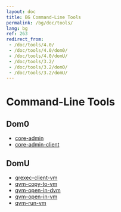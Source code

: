 ```yaml
---
layout: doc
title: BG Command-Line Tools
permalink: /bg/doc/tools/
lang: bg
ref: 263
redirect_from:
 - /doc/tools/4.0/
 - /doc/tools/4.0/dom0/
 - /doc/tools/4.0/domU/
 - /doc/tools/3.2/
 - /doc/tools/3.2/dom0/
 - /doc/tools/3.2/domU/
---
```


Command-Line Tools
==================

Dom0
----

 * [core-admin](https://dev.qubes-os.org/projects/core-admin/en/latest/manpages/)
 * [core-admin-client](https://dev.qubes-os.org/projects/core-admin-client/en/latest/manpages/)

DomU
----

 * [qrexec-client-vm](https://raw.githubusercontent.com/QubesOS/qubes-core-agent-linux/master/doc/vm-tools/qrexec-client-vm.rst)
 * [qvm-copy-to-vm](https://raw.githubusercontent.com/QubesOS/qubes-core-agent-linux/master/doc/vm-tools/qvm-copy-to-vm.rst)
 * [qvm-open-in-dvm](https://raw.githubusercontent.com/QubesOS/qubes-core-agent-linux/master/doc/vm-tools/qvm-open-in-dvm.rst)
 * [qvm-open-in-vm](https://raw.githubusercontent.com/QubesOS/qubes-core-agent-linux/master/doc/vm-tools/qvm-open-in-vm.rst)
 * [qvm-run-vm](https://raw.githubusercontent.com/QubesOS/qubes-core-agent-linux/master/doc/vm-tools/qvm-run-vm.rst)

